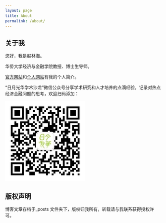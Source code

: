 ```yaml
---
layout: page
title: About
permalink: /about/
---
```

## 关于我

您好，我是赵林海。

华侨大学经济与金融学院教授、博士生导师。

[官方网站](https://sxy.hqu.edu.cn/info/1020/1419.htm)和[个人网站](https://longmen168.github.io/longmen168)有我的个人简介。

“日月光华学术沙龙”微信公众号分享学术研究和人才培养的点滴经验，记录对热点经济金融问题的思考，欢迎扫码添加：

![二维码](https://raw.githubusercontent.com/longmen168/longmen168.github.io/master/images/gongzhonghao.jpg)

## 版权声明

博客文章存档于_posts 文件夹下，版权归我所有，转载请与我联系获得授权许可。

<!--
    This is the base Jekyll theme. You can find out more info about customizing your Jekyll theme, as well as basic Jekyll usage documentation at [jekyllrb.com](https://jekyllrb.com/)

    You can find the source code for Minima at GitHub:
    [jekyll][jekyll-organization] /
    [minima](https://github.com/jekyll/minima)

    You can find the source code for Jekyll at GitHub:
    [jekyll][jekyll-organization] /
    [jekyll](https://github.com/jekyll/jekyll)

    [jekyll-organization]: https://github.com/jekyll
-->
